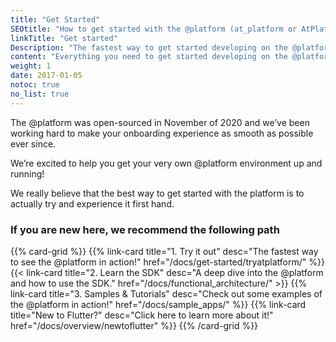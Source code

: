 ```yaml
---
title: "Get Started"
SEOtitle: "How to get started with the @platform (at_platform or AtPlatform)"
linkTitle: "Get started"
Description: "The fastest way to get started developing on the @platform"
content: "Everything you need to get started developing on the @platform"
weight: 1
date: 2017-01-05
notoc: true
no_list: true
---
```



The @platform was open-sourced in November of 2020 and we’ve been working hard to make your onboarding experience as smooth as possible ever since.

We’re excited to help you get your very own @platform environment up and running!

We really believe that the best way to get started with the platform is to actually try and experience it first hand.

### If you are new here, we recommend the following path
{{% card-grid %}}
{{% link-card title="1. Try it out" desc="The fastest way to see the @platform in action!" href="/docs/get-started/tryatplatform/" %}}
{{< link-card title="2. Learn the SDK" desc="A deep dive into the @platform and how to use the SDK." href="/docs/functional_architecture/" >}}
{{% link-card title="3. Samples & Tutorials" desc="Check out some examples of the @platform in action!" href="/docs/sample_apps/" %}}
{{% link-card title="New to Flutter?" desc="Click here to learn more about it!" href="/docs/overview/newtoflutter" %}}
{{% /card-grid %}}

